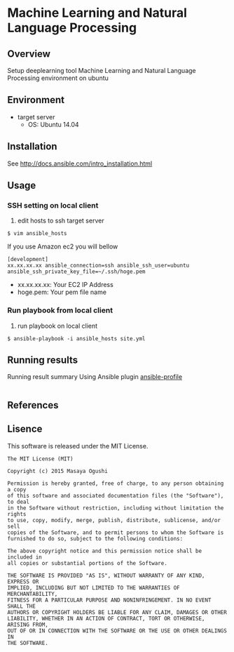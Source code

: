 Machine Learning and Natural Language Processing
====

## Overview

Setup deeplearning tool Machine Learning and Natural Language Processing environment on ubuntu

## Environment

* target server
  * OS: Ubuntu 14.04

## Installation

See http://docs.ansible.com/intro_installation.html

## Usage

### SSH setting on local client

1. edit hosts to ssh target server
```
$ vim ansible_hosts
```

If you use Amazon ec2 you will bellow
```text:ansible_hosts
[development]
xx.xx.xx.xx ansible_connection=ssh ansible_ssh_user=ubuntu ansible_ssh_private_key_file=~/.ssh/hoge.pem
```

* xx.xx.xx.xx: Your EC2 IP Address
* hoge.pem: Your pem file name

### Run playbook from local client

1. run playbook on local client

```
$ ansible-playbook -i ansible_hosts site.yml
```

## Running results

Running result summary
Using Ansible plugin [ansible-profile](https://github.com/jlafon/ansible-profile)

```

```

## References


## Lisence
This software is released under the MIT License.

```
The MIT License (MIT)

Copyright (c) 2015 Masaya Ogushi

Permission is hereby granted, free of charge, to any person obtaining a copy
of this software and associated documentation files (the "Software"), to deal
in the Software without restriction, including without limitation the rights
to use, copy, modify, merge, publish, distribute, sublicense, and/or sell
copies of the Software, and to permit persons to whom the Software is
furnished to do so, subject to the following conditions:

The above copyright notice and this permission notice shall be included in
all copies or substantial portions of the Software.

THE SOFTWARE IS PROVIDED "AS IS", WITHOUT WARRANTY OF ANY KIND, EXPRESS OR
IMPLIED, INCLUDING BUT NOT LIMITED TO THE WARRANTIES OF MERCHANTABILITY,
FITNESS FOR A PARTICULAR PURPOSE AND NONINFRINGEMENT. IN NO EVENT SHALL THE
AUTHORS OR COPYRIGHT HOLDERS BE LIABLE FOR ANY CLAIM, DAMAGES OR OTHER
LIABILITY, WHETHER IN AN ACTION OF CONTRACT, TORT OR OTHERWISE, ARISING FROM,
OUT OF OR IN CONNECTION WITH THE SOFTWARE OR THE USE OR OTHER DEALINGS IN
THE SOFTWARE.
```

